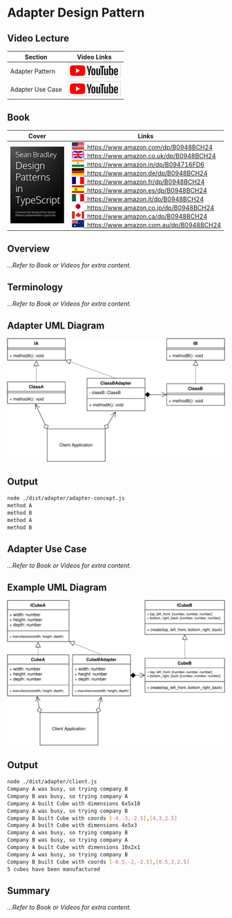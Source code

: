 # Adapter Design Pattern

## Video Lecture

| Section          | Video Links                                                                                                                                                                                                          |
| ---------------- | -------------------------------------------------------------------------------------------------------------------------------------------------------------------------------------------------------------------- |
| Adapter Pattern  | <a id="ytVideoLink" href="https://www.youtube.com/watch?v=4Ixas7F1QSU&list=PLKWUX7aMnlELvv8bXquIgxXYyHH5SFlaP" target="_blank" title="Adapter Pattern"><img src="../img/yt_btn_sm.gif" alt="Adapter Pattern"/></a>   |
| Adapter Use Case | <a id="ytVideoLink" href="https://www.youtube.com/watch?v=C1ltq-ffY4c&list=PLKWUX7aMnlELvv8bXquIgxXYyHH5SFlaP" target="_blank" title="Adapter Use Case"><img src="../img/yt_btn_sm.gif" alt="Adapter Use Case"/></a> |

## Book 

Cover | Links
-|-
![Design Patterns In TypeScript (ASIN : B0948BCH24)](../img/dp_typescript_125.jpg) | &nbsp;<a href="https://www.amazon.com/dp/B0948BCH24"><img src="../img/flag_us.gif">&nbsp; https://www.amazon.com/dp/B0948BCH24</a><br/>&nbsp;<a href="https://www.amazon.co.uk/dp/B0948BCH24"><img src="../img/flag_uk.gif">&nbsp; https://www.amazon.co.uk/dp/B0948BCH24</a><br/>&nbsp;<a href="https://www.amazon.in/dp/B094716FD6"><img src="../img/flag_in.gif">&nbsp; https://www.amazon.in/dp/B094716FD6</a><br/>&nbsp;<a href="https://www.amazon.de/dp/B0948BCH24"><img src="../img/flag_de.gif">&nbsp; https://www.amazon.de/dp/B0948BCH24</a><br/>&nbsp;<a href="https://www.amazon.fr/dp/B0948BCH24"><img src="../img/flag_fr.gif">&nbsp; https://www.amazon.fr/dp/B0948BCH24</a><br/>&nbsp;<a href="https://www.amazon.es/dp/B0948BCH24"><img src="../img/flag_es.gif">&nbsp; https://www.amazon.es/dp/B0948BCH24</a><br/>&nbsp;<a href="https://www.amazon.it/dp/B0948BCH24"><img src="../img/flag_it.gif">&nbsp; https://www.amazon.it/dp/B0948BCH24</a><br/>&nbsp;<a href="https://www.amazon.co.jp/dp/B0948BCH24"><img src="../img/flag_jp.gif">&nbsp; https://www.amazon.co.jp/dp/B0948BCH24</a><br/>&nbsp;<a href="https://www.amazon.ca/dp/B0948BCH24"><img src="../img/flag_ca.gif">&nbsp; https://www.amazon.ca/dp/B0948BCH24</a><br/>&nbsp;<a href="https://www.amazon.com.au/dp/B0948BCH24"><img src="../img/flag_au.gif">&nbsp; https://www.amazon.com.au/dp/B0948BCH24</a>

## Overview

_...Refer to Book or Videos for extra content._

## Terminology

_...Refer to Book or Videos for extra content._

## Adapter UML Diagram

![Adapter Pattern UML Diagram](../img/adapter_concept.svg)

## Output

```bash
node ./dist/adapter/adapter-concept.js
method A
method B
method A
method B
```

## Adapter Use Case

_...Refer to Book or Videos for extra content._

## Example UML Diagram

![Adapter Pattern in Context](../img/adapter_example.svg)

## Output

```bash
node ./dist/adapter/client.js
Company A was busy, so trying company B
Company B was busy, so trying company A
Company A built Cube with dimensions 6x5x10
Company A was busy, so trying company B
Company B built Cube with coords [-4,-3,-2.5],[4,3,2.5]
Company A built Cube with dimensions 4x5x3
Company A was busy, so trying company B
Company B was busy, so trying company A
Company A built Cube with dimensions 10x2x1
Company A was busy, so trying company B
Company B built Cube with coords [-0.5,-2,-2.5],[0.5,2,2.5]
5 cubes have been manufactured
```

<!-- ## New Coding Concepts

### todo -->

## Summary

_...Refer to Book or Videos for extra content._

